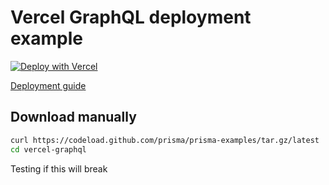 # Vercel GraphQL deployment example

[![Deploy with Vercel](https://vercel.com/button)](https://vercel.com/new/project?template=https://github.com/prisma/prisma-examples/tree/latest/deployment-platforms/vercel-graphql)

[Deployment guide](https://www.prisma.io/docs/guides/deployment/deploying-to-vercel)

## Download manually

```bash
curl https://codeload.github.com/prisma/prisma-examples/tar.gz/latest | tar -xz --strip=2 prisma-examples-latest/deployment-platforms/vercel-graphql
cd vercel-graphql
```

Testing if this will break

